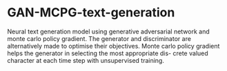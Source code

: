 # GAN-MCPG-text-generation
Neural text generation model using generative adversarial network and monte carlo policy gradient. 
The generator and discriminator are alternatively made to optimise their objectives.
Monte carlo policy gradient helps the generator in selecting the most appropriate dis-
crete valued character at each time step with unsupervised training. 
